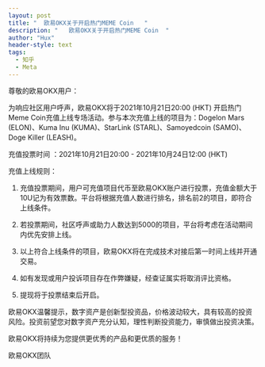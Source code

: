 ```yaml
---
layout: post
title: "  欧易OKX关于开启热门MEME Coin   "
description: "   欧易OKX关于开启热门MEME Coin  "
author: "Hux"
header-style: text
tags:
  - 知乎
  - Meta
---
```

尊敬的欧易OKX用户：

为响应社区用户呼声，欧易OKX将于2021年10月21日20:00 (HKT) 开启热门Meme Coin充值上线专场活动。参与本次充值上线的项目为：Dogelon Mars (ELON)、Kuma Inu (KUMA)、StarLink (STARL)、Samoyedcoin (SAMO)、Doge Killer (LEASH)。

充值投票时间 ：2021年10月21日20:00 - 2021年10月24日12:00 (HKT)

充值上线规则：

1. 充值投票期间，用户可充值项目代币至欧易OKX账户进行投票，充值金额大于10U记为有效票数。平台将根据充值人数进行排名，排名前2的项目，即符合上线条件。

2. 若投票期间，社区呼声或助力人数达到5000的项目，平台将考虑在活动期间内优先安排上线。

3. 以上符合上线条件的项目，欧易OKX将在完成技术对接后第一时间上线并开通交易。

4. 如有发现或用户投诉项目存在作弊嫌疑，经查证属实将取消评比资格。

5. 提现将于投票结束后开启。

欧易OKX温馨提示，数字资产是创新型投资品，价格波动较大，具有较高的投资风险。投资前望您对数字资产充分认知，理性判断投资能力，审慎做出投资决策。

欧易OKX将持续为您提供更优秀的产品和更优质的服务！

欧易OKX团队
